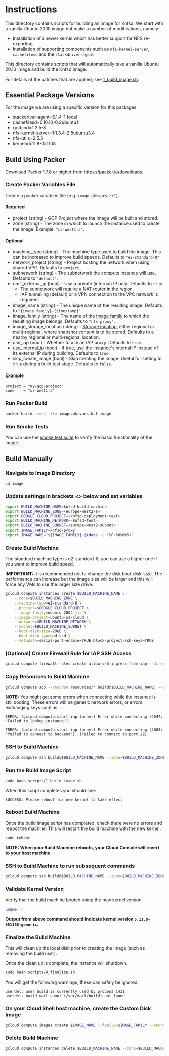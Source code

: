# Instructions

This directory contains scripts for building an image for Knfsd. We start with a vanilla Ubuntu 20.10 image but make a number of modifications, namely:

* Installation of a newer kernel which has better support for NFS re-exporting
* Installation of supporting components such as `nfs-kernel-server`, `cachefilesd` and the `stackdriver-agent`

This directory contains scripts that will automatically take a vanilla Ubuntu 20.10 image and build the Knfsd Image.

For details of the patches that are applied, see [1_build_image.sh](scripts/1_build_image.sh).

## Essential Package Versions

For the image we are using a specific version for this packages:

* stackdriver-agent=6.1.4-1.focal
* cachefilesd=0.10.10-0.2ubuntu1
* rpcbind=1.2.5-8
* nfs-kernel-server=1:1.3.4-2.5ubuntu3.4
* nfs-utils=2.5.3
* kernel=5.11.8-051108

## Build Using Packer

Download Packer 1.7.8 or higher from <https://packer.io/downloads>.

### Create Packer Variables File

Create a packer variables file (e.g. `image.pkrvars.hcl`).

#### Required

* project (string) - GCP Project where the image will be built and stored.
* zone (string) -  The zone in which to launch the instance used to create the image. Example: `"us-west1-a"`.

#### Optional

* machine_type (string) - The machine type used to build the image. This can be increased to improve build speeds. Defaults to `"e2-standard-8"`.
* network_project (string) - Project hosting the network when using shared VPC. Defaults to `project`.
* subnetwork (string) - The subnetwork the compute instance will use. Defaults to `"default"`.
* omit_external_ip (bool) - Use a private (internal) IP only. Defaults to `true`.
  * The subnetwork will require a NAT router in the region.
  * IAP tunnelling (default) or a VPN connection to the VPC network is required.
* image_name (string) - The unique name of the resulting image. Defaults to `"{image_family}-{timestamp}"`.
* image_family (string) - The name of the [image family](https://cloud.google.com/compute/docs/images/image-families-best-practices) to which the resulting image belongs. Defaults to `"nfs-proxy"`.
* image_storage_location (string) - [Storage location](https://cloud.google.com/compute/docs/images/create-delete-deprecate-private-images#selecting_image_storage_location), either regional or multi-regional, where snapshot content is to be stored. Defaults to a nearby regional or multi-regional location.
* use_iap (bool) - Whether to use an IAP proxy. Defaults to `true`.
* use_internal_ip (bool) - If true, use the instance's internal IP instead of its external IP during building. Defaults to `true`.
* skip_create_image (bool) - Skip creating the image. Useful for setting to `true` during a build test stage. Defaults to `false`.

#### Example

```hcl
project = "my-gcp-project"
zone    = "us-west1-a"
```

### Run Packer Build

```bash
packer build -vars-file image.pkrvars.hcl image
```

### Run Smoke Tests

You can use the [smoke test suite](smoke-tests/README.md) to verify the basic functionality of the image.

## Build Manually

### Navigate to Image Directory

```bash
cd image
```

### Update settings in brackets <> below and set variables

```bash
export BUILD_MACHINE_NAME=knfsd-build-machine
export BUILD_MACHINE_ZONE=<europe-west2-a>
export GOOGLE_CLOUD_PROJECT=<knfsd-deployment-test>
export BUILD_MACHINE_NETWORK=<knfsd-test>
export BUILD_MACHINE_SUBNET=<europe-west2-subnet>
export IMAGE_FAMILY=knfsd-proxy
export IMAGE_NAME="${IMAGE_FAMILY}-$(date -u +%F-%H%M%S)"
```

### Create Build Machine

The standard machine type is e2-standard-8, you can use a higher one if you want to improve build speed.

**IMPORTANT:** It is recommended not to change the disk boot-disk-size. The performance can increase but the image size will be larger and this will force any VMs to use the larger size drive.

```bash
gcloud compute instances create $BUILD_MACHINE_NAME \
    --zone=$BUILD_MACHINE_ZONE \
    --machine-type=e2-standard-8 \
    --project=$GOOGLE_CLOUD_PROJECT \
    --image-family=ubuntu-2004-lts \
    --image-project=ubuntu-os-cloud \
    --network=$BUILD_MACHINE_NETWORK \
    --subnet=$BUILD_MACHINE_SUBNET \
    --boot-disk-size=20GB \
    --boot-disk-type=pd-ssd \
    --metadata=serial-port-enable=TRUE,block-project-ssh-keys=TRUE
```

### (Optional) Create Firewall Rule for IAP SSH Access

```bash
gcloud compute firewall-rules create allow-ssh-ingress-from-iap --direction=INGRESS --action=allow --rules=tcp:22 --source-ranges=35.235.240.0/20 --network=$BUILD_MACHINE_NETWORK --project=$GOOGLE_CLOUD_PROJECT
```

### Copy Resources to Build Machine

```bash
gcloud compute scp --recurse resources/* build@$BUILD_MACHINE_NAME: --zone=$BUILD_MACHINE_ZONE --tunnel-through-iap --project=$GOOGLE_CLOUD_PROJECT
```

**NOTE:** You might get some errors when connecting while the instance is still booting. These errors will be generic network errors, or errors exchanging keys such as:

```text
ERROR: (gcloud.compute.start-iap-tunnel) Error while connecting [4047: 'Failed to lookup instance'].

ERROR: (gcloud.compute.start-iap-tunnel) Error while connecting [4003: 'failed to connect to backend']. (Failed to connect to port 22)
```

### SSH to Build Machine

```bash
gcloud compute ssh build@$BUILD_MACHINE_NAME --zone=$BUILD_MACHINE_ZONE --tunnel-through-iap --project=$GOOGLE_CLOUD_PROJECT
```

### Run the Build Image Script

```bash
sudo bash scripts/1_build_image.sh
```

When this script completes you should see:

```text
SUCCESS: Please reboot for new kernel to take effect
```

### Reboot Build Machine

Once the build image script has completed, check there were no errors and reboot the machine. This will restart the build machine with the new kernel.

```bash
sudo reboot
```

**NOTE: When your Build Machine reboots, your Cloud Console will revert to your host machine.**

### SSH to Build Machine to run subsequent commands

```bash
gcloud compute ssh build@$BUILD_MACHINE_NAME --zone=$BUILD_MACHINE_ZONE --tunnel-through-iap --project=$GOOGLE_CLOUD_PROJECT
```

### Validate Kernel Version

Verify that the build machine booted using the new kernel version.

```bash
uname -r
```

**Output from above command should indicate kernel version `5.11.8-051108-generic`.**

### Finalize the Build Machine

This will clean up the local disk prior to creating the image (such as removing the build user).

Once the clean up is complete, the instance will shutdown.

```bash
sudo bash scripts/9_finalize.sh
```

You will get the following warnings, these can safely be ignored:

```text
userdel: user build is currently used by process 1431
userdel: build mail spool (/var/mail/build) not found
```

### On your Cloud Shell host machine, create the Custom Disk Image

```bash
gcloud compute images create $IMAGE_NAME --family=$IMAGE_FAMILY --source-disk=$BUILD_MACHINE_NAME --source-disk-zone=$BUILD_MACHINE_ZONE --project=$GOOGLE_CLOUD_PROJECT
```

### Delete Build Machine

```bash
gcloud compute instances delete $BUILD_MACHINE_NAME --zone=$BUILD_MACHINE_ZONE --project=$GOOGLE_CLOUD_PROJECT
```

